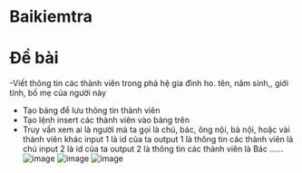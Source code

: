 # Baikiemtra
# Đề bài 
-Viết thông tin các thành viên trong phả hệ gia đình ho. tên, năm sinh,, giới tính, bố mẹ của người này
-	Tạo bảng để lưu thông tin thành viên
-	Tạo lệnh insert các thành viên vào bảng trên
-	Truy vấn xem ai là người mà ta gọi là chú, bác, ông nội, bà nội, hoặc vài thành viên khác input 1 là id của ta output 1 là thông tin các thành viên là chú input 2 là id của ta output 2 là thông tin các thành viên là Bác ......
![image](https://github.com/user-attachments/assets/9ad78742-f343-41ce-8c4e-e81c714d1fe0)
![image](https://github.com/user-attachments/assets/a71853f4-d2b1-4cc4-80f7-a92287c1a1b2)
![image](https://github.com/user-attachments/assets/0c03e615-35c5-43c2-b305-299bb2625420)
